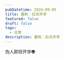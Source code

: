 ```yaml
---
pubDatetime: 2024-09-05
title: 噩耗：后天开学
featured: false
draft: false
tags:
  - 日常
description: 噩耗：后天开学
---
```


伪人即将开学👽
